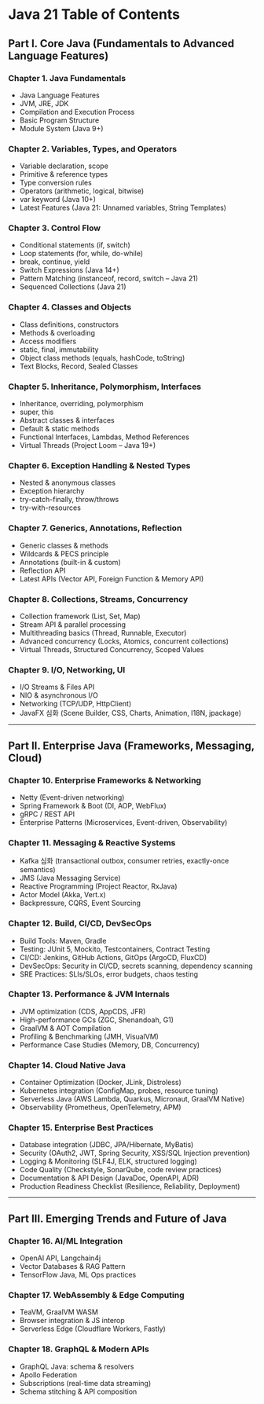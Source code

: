 # Java 21 Table of Contents

## Part I. Core Java (Fundamentals to Advanced Language Features)

### Chapter 1. Java Fundamentals
- Java Language Features
- JVM, JRE, JDK
- Compilation and Execution Process
- Basic Program Structure
- Module System (Java 9+)

### Chapter 2. Variables, Types, and Operators
- Variable declaration, scope
- Primitive & reference types
- Type conversion rules
- Operators (arithmetic, logical, bitwise)
- var keyword (Java 10+)
- Latest Features (Java 21: Unnamed variables, String Templates)

### Chapter 3. Control Flow
- Conditional statements (if, switch)
- Loop statements (for, while, do-while)
- break, continue, yield
- Switch Expressions (Java 14+)
- Pattern Matching (instanceof, record, switch – Java 21)
- Sequenced Collections (Java 21)

### Chapter 4. Classes and Objects
- Class definitions, constructors
- Methods & overloading
- Access modifiers
- static, final, immutability
- Object class methods (equals, hashCode, toString)
- Text Blocks, Record, Sealed Classes

### Chapter 5. Inheritance, Polymorphism, Interfaces
- Inheritance, overriding, polymorphism
- super, this
- Abstract classes & interfaces
- Default & static methods
- Functional Interfaces, Lambdas, Method References
- Virtual Threads (Project Loom – Java 19+)

### Chapter 6. Exception Handling & Nested Types
- Nested & anonymous classes
- Exception hierarchy
- try-catch-finally, throw/throws
- try-with-resources

### Chapter 7. Generics, Annotations, Reflection
- Generic classes & methods
- Wildcards & PECS principle
- Annotations (built-in & custom)
- Reflection API
- Latest APIs (Vector API, Foreign Function & Memory API)

### Chapter 8. Collections, Streams, Concurrency
- Collection framework (List, Set, Map)
- Stream API & parallel processing
- Multithreading basics (Thread, Runnable, Executor)
- Advanced concurrency (Locks, Atomics, concurrent collections)
- Virtual Threads, Structured Concurrency, Scoped Values

### Chapter 9. I/O, Networking, UI
- I/O Streams & Files API
- NIO & asynchronous I/O
- Networking (TCP/UDP, HttpClient)
- JavaFX 심화 (Scene Builder, CSS, Charts, Animation, I18N, jpackage)

---

## Part II. Enterprise Java (Frameworks, Messaging, Cloud)

### Chapter 10. Enterprise Frameworks & Networking
- Netty (Event-driven networking)
- Spring Framework & Boot (DI, AOP, WebFlux)
- gRPC / REST API
- Enterprise Patterns (Microservices, Event-driven, Observability)

### Chapter 11. Messaging & Reactive Systems
- Kafka 심화 (transactional outbox, consumer retries, exactly-once semantics)
- JMS (Java Messaging Service)
- Reactive Programming (Project Reactor, RxJava)
- Actor Model (Akka, Vert.x)
- Backpressure, CQRS, Event Sourcing

### Chapter 12. Build, CI/CD, DevSecOps
- Build Tools: Maven, Gradle
- Testing: JUnit 5, Mockito, Testcontainers, Contract Testing
- CI/CD: Jenkins, GitHub Actions, GitOps (ArgoCD, FluxCD)
- DevSecOps: Security in CI/CD, secrets scanning, dependency scanning
- SRE Practices: SLIs/SLOs, error budgets, chaos testing

### Chapter 13. Performance & JVM Internals
- JVM optimization (CDS, AppCDS, JFR)
- High-performance GCs (ZGC, Shenandoah, G1)
- GraalVM & AOT Compilation
- Profiling & Benchmarking (JMH, VisualVM)
- Performance Case Studies (Memory, DB, Concurrency)

### Chapter 14. Cloud Native Java
- Container Optimization (Docker, JLink, Distroless)
- Kubernetes integration (ConfigMap, probes, resource tuning)
- Serverless Java (AWS Lambda, Quarkus, Micronaut, GraalVM Native)
- Observability (Prometheus, OpenTelemetry, APM)

### Chapter 15. Enterprise Best Practices
- Database integration (JDBC, JPA/Hibernate, MyBatis)
- Security (OAuth2, JWT, Spring Security, XSS/SQL Injection prevention)
- Logging & Monitoring (SLF4J, ELK, structured logging)
- Code Quality (Checkstyle, SonarQube, code review practices)
- Documentation & API Design (JavaDoc, OpenAPI, ADR)
- Production Readiness Checklist (Resilience, Reliability, Deployment)

---

## Part III. Emerging Trends and Future of Java

### Chapter 16. AI/ML Integration
- OpenAI API, Langchain4j
- Vector Databases & RAG Pattern
- TensorFlow Java, ML Ops practices

### Chapter 17. WebAssembly & Edge Computing
- TeaVM, GraalVM WASM
- Browser integration & JS interop
- Serverless Edge (Cloudflare Workers, Fastly)

### Chapter 18. GraphQL & Modern APIs
- GraphQL Java: schema & resolvers
- Apollo Federation
- Subscriptions (real-time data streaming)
- Schema stitching & API composition
